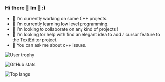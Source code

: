 ### Hi there 👋 Im 🐧 :)

- 🔭 I’m currently working on some C++ projects.
- 🌱 I’m currently learning low level programming.
- 👯 I’m looking to collaborate on any kind of projects !
- 🤔 I’m looking for help with find an elegant idea to add a cursor feature to the TextEditor project.
- 💬 You can ask me about c++ issues.

![User trophy](https://github-profile-trophy.vercel.app/?username=AI-fergan&theme=dracula)

![GitHub stats](https://github-readme-stats.vercel.app/api?username=AI-fergan&theme=dracula&rank_icon=github)

![Top langs](https://github-readme-stats.vercel.app/api/top-langs/?username=AI-fergan&layout=donut&theme=dracula)




